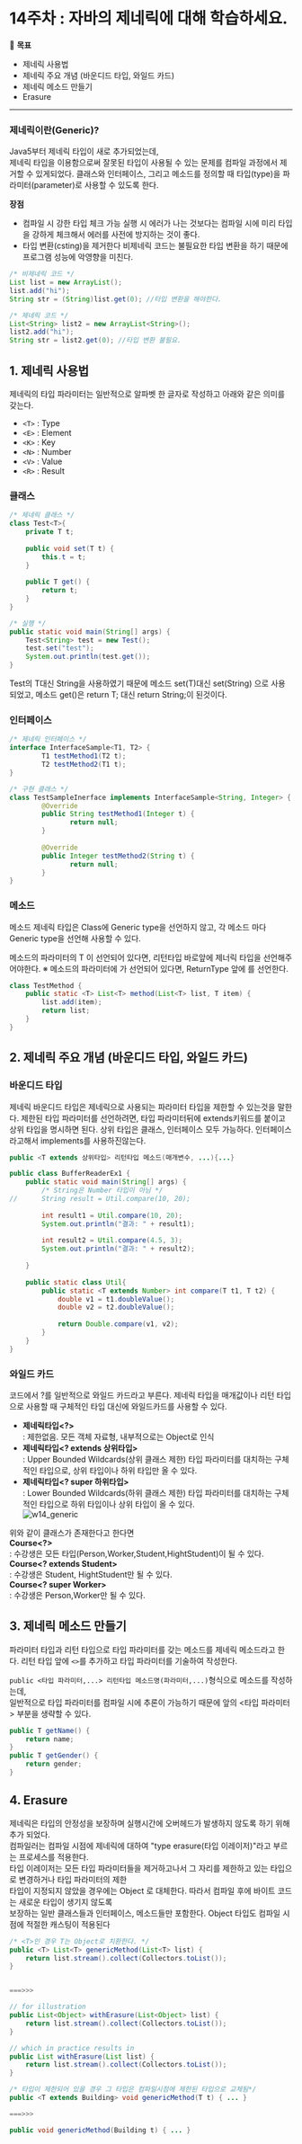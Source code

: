 14주차 : 자바의 제네릭에 대해 학습하세요.
=======

🎯 **목표** 
- 제네릭 사용법
- 제네릭 주요 개념 (바운디드 타입, 와일드 카드)
- 제네릭 메소드 만들기
- Erasure

-------------------------------------------------------------- 
### 제네릭이란(Generic)?
Java5부터 제네릭 타입이 새로 추가되었는데,    
제네릭 타입을 이용함으로써 잘못된 타입이 사용될 수 있는 문제를 컴파일 과정에서 제거할 수 있게되었다. 
클래스와 인터페이스, 그리고 메소드를 정의할 때 타입(type)을 파라미터(parameter)로 사용할 수 있도록 한다.

**장점**
- 컴파일 시 강한 타입 체크 가능
	실행 시 에러가 나는 것보다는 컴파일 시에 미리 타입을 강하게 체크해서 에러를 사전에 방지하는 것이 좋다.
- 타입 변환(csting)을 제거한다
	비제네릭 코드는 불필요한 타입 변환을 하기 때문에 프로그램 성능에 악영향을 미친다.
```java
/* 비제네릭 코드 */
List list = new ArrayList();
list.add("hi");
String str = (String)list.get(0); //타입 변환을 해야한다.

/* 제네릭 코드 */
List<String> list2 = new ArrayList<String>();
list2.add("hi");
String str = list2.get(0); //타입 변환 불필요.
```

## 1. 제네릭 사용법
제네릭의 타입 파라미터는 일반적으로 알파벳 한 글자로 작성하고 아래와 같은 의미를 갖는다.
- `<T>` : Type
- `<E>` : Element
- `<K>` : Key
- `<N>` : Number
- `<V>` : Value
- `<R>` : Result

### 클래스 
```java
/* 제네릭 클래스 */
class Test<T>{
    private T t;
      
    public void set(T t) {
        this.t = t;
    }
  
    public T get() {
        return t;
    }
}
```
```java
/* 실행 */
public static void main(String[] args) {
    Test<String> test = new Test();
    test.set("test");
    System.out.println(test.get());
}
```
Test<T>의 T대신 String을 사용하였기 때문에 메소드 set(T)대신 set(String) 으로 사용되었고,
메소드 get()은 return T; 대신 return String;이 된것이다.

### 인터페이스 
```java
/* 제네릭 인터페이스 */
interface InterfaceSample<T1, T2> {
        T1 testMethod1(T2 t);
        T2 testMethod2(T1 t);
}
```
```java
/* 구현 클래스 */
class TestSampleInerface implements InterfaceSample<String, Integer> {
        @Override
        public String testMethod1(Integer t) {
               return null;
        }
  
        @Override
        public Integer testMethod2(String t) {
               return null;
        }
}
```
### 메소드
메소드 제네릭 타입은 Class에 Generic type을 선언하지 않고, 
각 메소드 마다 Generic type을 선언해 사용할 수 있다.

메소드의 파라미터의 T 이 선언되어 있다면, 리턴타입 바로앞에 <T> 제너릭 타입을 선언해주어야한다.
※ 메소드의 파라미터에 <T>가 선언되어 있다면, ReturnType 앞에 <T>를 선언한다.
```java
class TestMethod {
    public static <T> List<T> method(List<T> list, T item) {
        list.add(item);
        return list;
    }
}
```

## 2. 제네릭 주요 개념 (바운디드 타입, 와일드 카드)
### 바운디드 타입
제네릭 바운디드 타입은 제네릭으로 사용되는 파라미터 타입을 제한할 수 있는것을 말한다.
제한된 타입 파라미터를 선언하려면, 타입 파라미터뒤에 extends키워드를 붙이고 상위 타입을 명시하면 된다.
상위 타입은 클래스, 인터페이스 모두 가능하다. 인터페이스라고해서 implements를 사용하진않는다.
```java
public <T extends 상위타입> 리턴타입 메소드(매개변수, ...){...}
```
```java
public class BufferReaderEx1 {
	public static void main(String[] args) {
		/* String은 Number 타입이 아님 */
//		String result = Util.compare(10, 20);
		
		int result1 = Util.compare(10, 20);
		System.out.println("결과: " + result1);
		
		int result2 = Util.compare(4.5, 3);
		System.out.println("결과: " + result2);
	
	}
	
	public static class Util{
		public static <T extends Number> int compare(T t1, T t2) {
			double v1 = t1.doubleValue();
			double v2 = t2.doubleValue();
			
			return Double.compare(v1, v2);
		}
	}
}
```

### 와일드 카드
코드에서 ?를 일반적으로 와일드 카드라고 부른다.
제네릭 타입을 매개값이나 리턴 타입으로 사용할 때 구체적인 타입 대신에 와일드카드를 사용할 수 있다.

- **제네릭타입<?>**    
	: 제한없음. 모든 객체 자료형, 내부적으로는 Object로 인식
- **제네릭타입<? extends 상위타입>**   
	: Upper Bounded Wildcards(상위 클래스 제한)
	타입 파라미터를 대치하는 구체적인 타입으로, 상위 타입이나 하위 타입만 올 수 있다.
- **제네릭타입<? super 하위타입>**       
	: Lower Bounded Wildcards(하위 클래스 제한)
	타입 파라미터를 대치하는 구체적인 타입으로 하위 타입이나 상위 타입이 올 수 있다.   
![w14_generic](../img/w14_generic.png)

위와 같이 클래스가 존재한다고 한다면   
**Course<?>**   
: 수강생은 모든 타입(Person,Worker,Student,HightStudent)이 될 수 있다.   
**Course<? extends Student>**   
: 수강생은 Student, HightStudent만 될 수 있다.   
**Course<? super Worker>**   
: 수강생은 Person,Worker만 될 수 있다.   

## 3. 제네릭 메소드 만들기
파라미터 타입과 리턴 타입으로 타입 파라미터를 갖는 메소드를 제네릭 메소드라고 한다.
리턴 타입 앞에 `<>`를 추가하고 타입 파라미터를 기술하여 작성한다.

`public <타입 파라미터,...> 리턴타입 메소드명(파라미터,...)`형식으로 메소드를 작성하는데,   
일반적으로 타입 파라미터를 컴파일 시에 추론이 가능하기 때문에 앞의 <타입 파라미터> 부분을 생략할 수 있다.

```java
public T getName() {
    return name;
}
public T getGender() {
    return gender;
}
```
## 4. Erasure
제네릭은 타입의 안정성을 보장하며 실행시간에 오버헤드가 발생하지 않도록 하기 위해 추가 되었다.    
컴파일러는 컴파일 시점에 제네릭에 대하여 "type erasure(타입 이레이저)"라고 부르는 프로세스를 적용한다.   
타입 이레이저는 모든 타입 파라미터들을 제거하고나서 그 자리를 제한하고 있는 타입으로 변경하거나 타입 파라미터의 제한    
타입이 지정되지 않았을 경우에는 Object 로 대체한다. 따라서 컴파일 후에 바이트 코드는 새로운 타입이 생기지 않도록   
보장하는 일반 클래스들과 인터페이스, 메소드들만 포함한다.  Object 타입도 컴파일 시점에 적절한 캐스팅이 적용된다

```java
/* <T>인 경우 T는 Object로 치환한다. */
public <T> List<T> genericMethod(List<T> list) { 
	return list.stream().collect(Collectors.toList()); 
}


===>>>

// for illustration
public List<Object> withErasure(List<Object> list) { 
	return list.stream().collect(Collectors.toList()); 
}

// which in practice results in
public List withErasure(List list) {
    return list.stream().collect(Collectors.toList());
}
```

```java
/* 타입이 제한되어 있을 경우 그 타입은 컴파일시점에 제한된 타입으로 교체됨*/
public <T extends Building> void genericMethod(T t) { ... }

===>>>

public void genericMethod(Building t) { ... }
```
